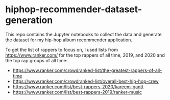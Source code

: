# hiphop-recommender-dataset-generation
This repo contains the Jupyter notebooks to collect the data and generate the dataset for my hip-hop album recommender application.

To get the list of rappers to focus on, I used lists from https://www.ranker.com/ for the top rappers of all time, 2019, and 2020 and the top rap groups of all time:
* https://www.ranker.com/crowdranked-list/the-greatest-rappers-of-all-time
* https://www.ranker.com/crowdranked-list/overall-best-hip-hop-crew
* https://www.ranker.com/list/best-rappers-2020/kareem-gantt
* https://www.ranker.com/list/best-rappers-2019/ranker-music